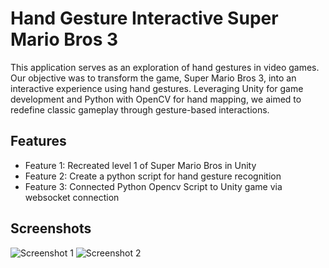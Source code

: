 # Hand Gesture Interactive Super Mario Bros 3

This application serves as an exploration of hand gestures in video games. Our objective was to transform the game, Super Mario Bros 3, into an interactive experience using hand gestures. Leveraging Unity for game development and Python with OpenCV for hand mapping, we aimed to redefine classic gameplay through gesture-based interactions.


## Features

- Feature 1: Recreated level 1 of Super Mario Bros in Unity
- Feature 2: Create a python script for hand gesture recognition
- Feature 3: Connected Python Opencv Script to Unity game via websocket connection

## Screenshots

![Screenshot 1](game1.png)
![Screenshot 2](hand.png)
